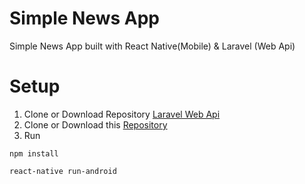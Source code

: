 # Simple News App
Simple News App built with React Native(Mobile) & Laravel (Web Api)

# Setup
1. Clone or Download Repository [Laravel Web Api](https://github.com/fariswidhi/news-web-api)
2. Clone or Download this [Repository](https://github.com/fariswidhi/news-react-native)
3. Run
```
npm install
```
```
react-native run-android
```
